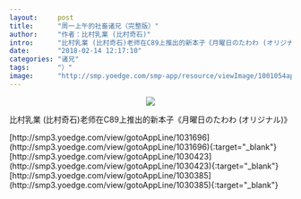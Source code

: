 ```yaml
---
layout:     post
title:      "周一上午的社畜诸兄（完整版）"
author:     "作者：比村乳業 (比村奇石)"
intro:      "比村乳業 (比村奇石)老师在C89上推出的新本子《月曜日のたわわ (オリジナル)》"
date:       "2018-02-14 12:17:10"
categories: "诸兄"
tags:       "）"
image:      "http://smp.yoedge.com/smp-app/resource/viewImage/1001054appline.png"
---
```

<div style="text-align: center">
<p><img src="http://smp.yoedge.com/smp-app/resource/viewImage/1001054appline.png"/></p>
</div>
<p class="post-meta">
<span>比村乳業 (比村奇石)老师在C89上推出的新本子《月曜日のたわわ (オリジナル)》</span>
</p>
[http://smp3.yoedge.com/view/gotoAppLine/1031696](http://smp3.yoedge.com/view/gotoAppLine/1031696){:target="_blank"}
[http://smp3.yoedge.com/view/gotoAppLine/1030423](http://smp3.yoedge.com/view/gotoAppLine/1030423){:target="_blank"}
[http://smp3.yoedge.com/view/gotoAppLine/1030385](http://smp3.yoedge.com/view/gotoAppLine/1030385){:target="_blank"}


